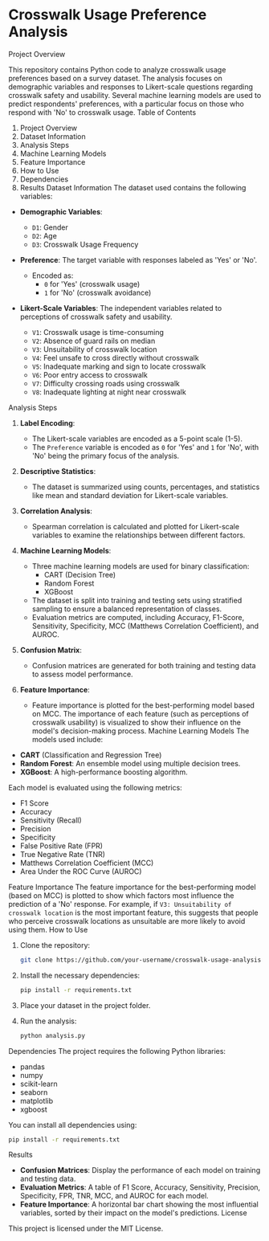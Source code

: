 # **Crosswalk Usage Preference Analysis**

Project Overview

This repository contains Python code to analyze crosswalk usage preferences based on a survey dataset. The analysis focuses on demographic variables and responses to Likert-scale questions regarding crosswalk safety and usability. Several machine learning models are used to predict respondents' preferences, with a particular focus on those who respond with 'No' to crosswalk usage.
Table of Contents
1. Project Overview
2. Dataset Information
3. Analysis Steps
4. Machine Learning Models
5. Feature Importance
6. How to Use
7. Dependencies
8. Results
Dataset Information
The dataset used contains the following variables:

- **Demographic Variables**:
  - `D1`: Gender
  - `D2`: Age
  - `D3`: Crosswalk Usage Frequency

- **Preference**: The target variable with responses labeled as 'Yes' or 'No'.
  - Encoded as:
    - `0` for 'Yes' (crosswalk usage)
    - `1` for 'No' (crosswalk avoidance)

- **Likert-Scale Variables**: The independent variables related to perceptions of crosswalk safety and usability.
  - `V1`: Crosswalk usage is time-consuming
  - `V2`: Absence of guard rails on median
  - `V3`: Unsuitability of crosswalk location
  - `V4`: Feel unsafe to cross directly without crosswalk
  - `V5`: Inadequate marking and sign to locate crosswalk
  - `V6`: Poor entry access to crosswalk
  - `V7`: Difficulty crossing roads using crosswalk
  - `V8`: Inadequate lighting at night near crosswalk

Analysis Steps
1. **Label Encoding**: 
   - The Likert-scale variables are encoded as a 5-point scale (1-5).
   - The `Preference` variable is encoded as `0` for 'Yes' and `1` for 'No', with 'No' being the primary focus of the analysis.

2. **Descriptive Statistics**: 
   - The dataset is summarized using counts, percentages, and statistics like mean and standard deviation for Likert-scale variables.

3. **Correlation Analysis**: 
   - Spearman correlation is calculated and plotted for Likert-scale variables to examine the relationships between different factors.

4. **Machine Learning Models**: 
   - Three machine learning models are used for binary classification:
     - CART (Decision Tree)
     - Random Forest
     - XGBoost
   - The dataset is split into training and testing sets using stratified sampling to ensure a balanced representation of classes.
   - Evaluation metrics are computed, including Accuracy, F1-Score, Sensitivity, Specificity, MCC (Matthews Correlation Coefficient), and AUROC.

5. **Confusion Matrix**: 
   - Confusion matrices are generated for both training and testing data to assess model performance.

6. **Feature Importance**: 
   - Feature importance is plotted for the best-performing model based on MCC. The importance of each feature (such as perceptions of crosswalk usability) is visualized to show their influence on the model's decision-making process.
Machine Learning Models
The models used include:

- **CART** (Classification and Regression Tree)
- **Random Forest**: An ensemble model using multiple decision trees.
- **XGBoost**: A high-performance boosting algorithm.

Each model is evaluated using the following metrics:

- F1 Score
- Accuracy
- Sensitivity (Recall)
- Precision
- Specificity
- False Positive Rate (FPR)
- True Negative Rate (TNR)
- Matthews Correlation Coefficient (MCC)
- Area Under the ROC Curve (AUROC)

Feature Importance
The feature importance for the best-performing model (based on MCC) is plotted to show which factors most influence the prediction of a 'No' response. For example, if `V3: Unsuitability of crosswalk location` is the most important feature, this suggests that people who perceive crosswalk locations as unsuitable are more likely to avoid using them.
How to Use
1. Clone the repository:
   ```bash
   git clone https://github.com/your-username/crosswalk-usage-analysis.git
   ```

2. Install the necessary dependencies:
   ```bash
   pip install -r requirements.txt
   ```

3. Place your dataset in the project folder.

4. Run the analysis:
   ```bash
   python analysis.py
   ```
Dependencies
The project requires the following Python libraries:

- pandas
- numpy
- scikit-learn
- seaborn
- matplotlib
- xgboost

You can install all dependencies using:
```bash
pip install -r requirements.txt
```
Results
- **Confusion Matrices**: Display the performance of each model on training and testing data.
- **Evaluation Metrics**: A table of F1 Score, Accuracy, Sensitivity, Precision, Specificity, FPR, TNR, MCC, and AUROC for each model.
- **Feature Importance**: A horizontal bar chart showing the most influential variables, sorted by their impact on the model's predictions.
License

This project is licensed under the MIT License.
